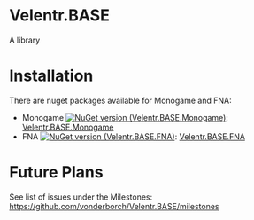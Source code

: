 # Velentr.BASE
A library

# Installation
There are nuget packages available for Monogame and FNA:
- Monogame [![NuGet version (Velentr.BASE.Monogame)](https://img.shields.io/nuget/v/Velentr.BASE.Monogame.svg?style=flat-square)](https://www.nuget.org/packages/Velentr.BASE.Monogame/): [Velentr.BASE.Monogame](https://www.nuget.org/packages/Velentr.BASE.Monogame/)
- FNA [![NuGet version (Velentr.BASE.FNA)](https://img.shields.io/nuget/v/Velentr.BASE.FNA.svg?style=flat-square)](https://www.nuget.org/packages/Velentr.BASE.FNA/): [Velentr.BASE.FNA](https://www.nuget.org/packages/Velentr.BASE.FNA/)

# Future Plans
See list of issues under the Milestones: https://github.com/vonderborch/Velentr.BASE/milestones